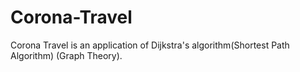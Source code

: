 # Corona-Travel
Corona Travel is an application of Dijkstra's algorithm(Shortest Path Algorithm) (Graph Theory).
